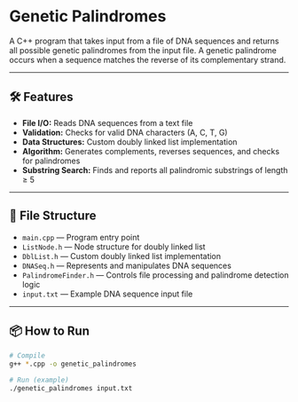 # Genetic Palindromes

A C++ program that takes input from a file of DNA sequences and returns all possible genetic palindromes from the input file. A genetic palindrome occurs when a sequence matches the reverse of its complementary strand.

---

## 🛠 Features
- **File I/O:** Reads DNA sequences from a text file
- **Validation:** Checks for valid DNA characters (A, C, T, G)
- **Data Structures:** Custom doubly linked list implementation
- **Algorithm:** Generates complements, reverses sequences, and checks for palindromes
- **Substring Search:** Finds and reports all palindromic substrings of length ≥ 5

---

## 📂 File Structure
- `main.cpp` — Program entry point
- `ListNode.h` — Node structure for doubly linked list
- `DblList.h` — Custom doubly linked list implementation
- `DNASeq.h` — Represents and manipulates DNA sequences
- `PalindromeFinder.h` — Controls file processing and palindrome detection logic
- `input.txt` — Example DNA sequence input file

---

## 📦 How to Run
```bash
# Compile
g++ *.cpp -o genetic_palindromes

# Run (example)
./genetic_palindromes input.txt
